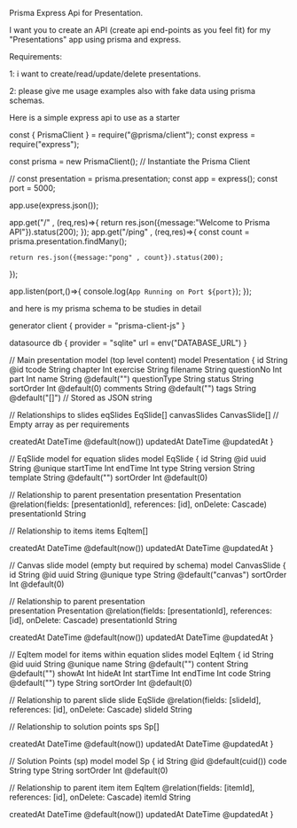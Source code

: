 
Prisma Express Api for Presentation.

I want you to create an API (create api end-points as you feel fit) for my "Presentations" app using prisma and express.

Requirements:

1: i want to create/read/update/delete presentations.

2: please give me usage examples also with fake data using prisma schemas.

Here is a simple express api to use as a starter

const { PrismaClient } = require("@prisma/client");
const express = require("express");

const prisma = new PrismaClient(); // Instantiate the Prisma Client


// const presentation = prisma.presentation;
const app = express();
const port = 5000;

app.use(express.json());

app.get("/" , (req,res)=>{
    return res.json({message:"Welcome to Prisma API"}).status(200);
});
app.get("/ping" , (req,res)=>{
     const count = prisma.presentation.findMany();

    return res.json({message:"pong" , count}).status(200);
});

app.listen(port,()=>{
    console.log(`App Running on Port ${port}`);
});


and here is my prisma schema to be studies in detail


generator client {
  provider = "prisma-client-js"
}

datasource db {
  provider = "sqlite"
  url      = env("DATABASE_URL")
}


// Main presentation model (top level content)
model Presentation {
  id           String   @id
  tcode        String
  chapter      Int
  exercise     String
  filename     String
  questionNo   Int
  part         Int
  name         String   @default("")
  questionType String
  status       String
  sortOrder    Int      @default(0)
  comments     String   @default("")
  tags         String   @default("[]") // Stored as JSON string
  
  // Relationships to slides
  eqSlides     EqSlide[]
  canvasSlides CanvasSlide[] // Empty array as per requirements
  
  createdAt    DateTime @default(now())
  updatedAt    DateTime @updatedAt
}

// EqSlide model for equation slides
model EqSlide {
  id          String    @id
  uuid        String    @unique
  startTime   Int
  endTime     Int
  type        String
  version     String
  template    String    @default("")
  sortOrder   Int       @default(0) 
  
  // Relationship to parent presentation
  presentation   Presentation @relation(fields: [presentationId], references: [id], onDelete: Cascade)
  presentationId String
  
  // Relationship to items
  items       EqItem[]
  
  createdAt   DateTime @default(now())
  updatedAt   DateTime @updatedAt
}

// Canvas slide model (empty but required by schema)
model CanvasSlide {
  id          String    @id
  uuid        String    @unique
  type        String    @default("canvas")
  sortOrder   Int       @default(0)
  
  // Relationship to parent presentation  
  presentation   Presentation @relation(fields: [presentationId], references: [id], onDelete: Cascade)
  presentationId String
  
  createdAt   DateTime @default(now())
  updatedAt   DateTime @updatedAt
}

// EqItem model for items within equation slides
model EqItem {
  id          String    @id
  uuid        String    @unique
  name        String    @default("")
  content     String    @default("")
  showAt      Int
  hideAt      Int
  startTime   Int
  endTime     Int
  code        String    @default("")
  type        String
  sortOrder   Int       @default(0)
  
  // Relationship to parent slide
  slide       EqSlide   @relation(fields: [slideId], references: [id], onDelete: Cascade)
  slideId     String
  
  // Relationship to solution points
  sps         Sp[]
  
  createdAt   DateTime @default(now())
  updatedAt   DateTime @updatedAt
}

// Solution Points (sp) model
model Sp {
  id          String    @id @default(cuid())
  code        String
  type        String
  sortOrder   Int       @default(0)
  
  // Relationship to parent item
  item        EqItem    @relation(fields: [itemId], references: [id], onDelete: Cascade)
  itemId      String
  
  createdAt   DateTime @default(now())
  updatedAt   DateTime @updatedAt
}